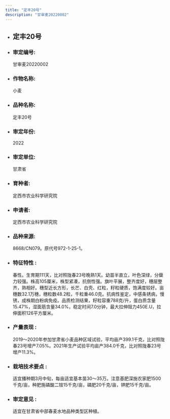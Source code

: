 ```yaml
---
title: "定丰20号"
description: "甘审麦20220002"
---
```

* ## 定丰20号
* ###  审定编号:  
   甘审麦20220002

*  ### 作物名称:  
   小麦

*   ###  品种名称: 
    定丰20号

*   ### 审定年份: 
    2022

*   ### 审定单位:  
    甘肃省

*   ### 育种者:  
    定西市农业科学研究院

*   ### 申请者:  
    定西市农业科学研究院

*   ### 品种来源:  
    8668/CN079。原代号972-1-25-1。 

*   ### 特征特性 : 
    春性。生育期111天，比对照陇春23号晚熟1天。幼苗半直立，叶色深绿，分蘖力较强。株高105厘米，株型紧凑，抗倒性强。旗叶平展，整齐度好，穗层整齐，熟相好。穗型近长方形，长芒、白壳、红粒，籽粒硬质，饱满度较好。亩穗数32.1万穗，穗粒数48.2粒，千粒重46.0克。抗病性鉴定，中感条锈病，慢锈，成株期白粉病免疫。品质检测结果，籽粒容重788克/升，蛋白质含量15.47%，湿面筋含量34.0%，稳定时间7.0分钟，最大拉伸阻力450E.U，拉伸面积126平方厘米。

*   ### 产量表现 : 
    2019～2020年参加甘肃省小麦品种区域试验，平均亩产399.1千克，比对照陇春23号增产7.05%。2021年生产试验平均亩产384.0千克，比对照陇春23号增产11.3%。

*   ### 栽培技术要点 : 
    适宜播种期3月中旬，每亩适宜基本苗30～35万。注意基肥深施农家肥1500千克/亩，种肥施磷酸二铵15千克/亩，磷肥20千克/亩，钾肥15千克/亩。

*   ### 审定意见 : 
    适宜在甘肃省中部春麦水地品种类型区种植。
